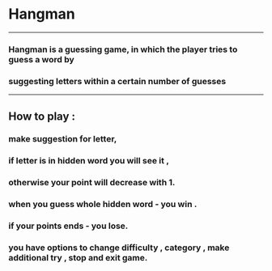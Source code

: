 # Hangman
***
### Hangman is a guessing game, in which the player tries to guess a word by
### suggesting letters within a certain number of guesses
***
## How to play :
### make suggestion for letter,
### if letter is in hidden word you will see it ,
### otherwise your point will decrease with 1.
### when you guess whole hidden word  - you win .
### if your points ends  - you lose.
### you have options to change difficulty , category , make additional try , stop and exit game.


